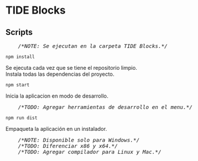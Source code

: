<h1>TIDE Blocks</h1>
<h2>Scripts</h2>
<p>
<pre>
    <em>/*NOTE: Se ejecutan en la carpeta TIDE Blocks.*/</em>
</pre>
</p>
<code>npm install</code>
<p>
Se ejecuta cada vez que se tiene el repositorio limpio.<br/>
Instala todas las dependencias del proyecto.
</p>
<code>npm start</code>
<p>
Inicia la aplicacion en modo de desarrollo.<br/>
<pre>
    <em>/*TODO: Agregar herramientas de desarrollo en el menu.*/</em>
</pre>
</p>
<code>npm run dist</code>
<p>
Empaqueta la aplicación en un instalador.<br/>
<pre>
    <em>/*NOTE: Disponible solo para Windows.*/</em>
    <em>/*TODO: Diferenciar x86 y x64.*/</em>
    <em>/*TODO: Agregar compilador para Linux y Mac.*/
</pre>
</p>